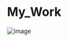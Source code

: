 # My_Work
![image](https://github.com/HetLimbani-cyber/My_Work/assets/74400367/fbcc6fef-86e6-426e-9ace-cd981af965b1)
